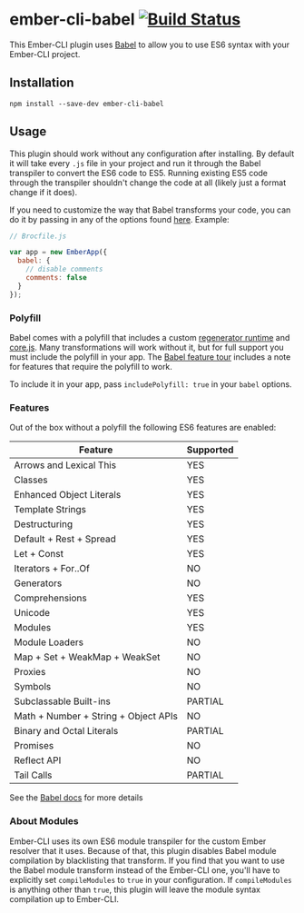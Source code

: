 # ember-cli-babel [![Build Status](https://travis-ci.org/babel/ember-cli-babel.svg?branch=master)](https://travis-ci.org/babel/ember-cli-babel)

This Ember-CLI plugin uses [Babel](https://babeljs.io/) to allow you to use ES6 syntax with your
Ember-CLI project.

## Installation

```
npm install --save-dev ember-cli-babel
```

## Usage

This plugin should work without any configuration after installing. By default it will take every `.js` file
in your project and run it through the Babel transpiler to convert the ES6 code to ES5. Running existing ES5 code
through the transpiler shouldn't change the code at all (likely just a format change if it does).

If you need to customize the way that Babel transforms your code, you can do it by passing in any of the options
found [here](https://github.com/babel/babel.github.io/blob/5.0.0/docs/usage/options.md). Example:

```js
// Brocfile.js

var app = new EmberApp({
  babel: {
    // disable comments
    comments: false
  }
});
```

### Polyfill

Babel comes with a polyfill that includes a custom [regenerator runtime](https://github.com/facebook/regenerator/blob/master/runtime.js)
and [core.js](https://github.com/zloirock/core-js). Many transformations will work without it, but for full support you
must include the polyfill in your app. The [Babel feature tour](https://babeljs.io/docs/tour/) includes a note for
features that require the polyfill to work.

To include it in your app, pass `includePolyfill: true` in your `babel` options.

### Features

Out of the box without a polyfill the following ES6 features are enabled:

| Feature  | Supported |
| ------------- | ------------- |
| Arrows and Lexical This | YES |
| Classes | YES |
| Enhanced Object Literals | YES |
| Template Strings | YES |
| Destructuring | YES |
| Default + Rest + Spread | YES |
| Let + Const | YES |
| Iterators + For..Of | NO |
| Generators | NO |
| Comprehensions | YES |
| Unicode | YES |
| Modules | YES |
| Module Loaders | NO |
| Map + Set + WeakMap + WeakSet | NO |
| Proxies | NO |
| Symbols | NO |
| Subclassable Built-ins | PARTIAL |
| Math + Number + String + Object APIs | NO |
| Binary and Octal Literals | PARTIAL |
| Promises | NO |
| Reflect API | NO |
| Tail Calls | PARTIAL |

See the [Babel docs](babeljs.io/docs/learn-es2015) for more details

### About Modules

Ember-CLI uses its own ES6 module transpiler for the custom Ember resolver that it uses. Because of that,
this plugin disables Babel module compilation by blacklisting that transform. If you find that you want to use
the Babel module transform instead of the Ember-CLI one, you'll have to explicitly set `compileModules` to `true`
in your configuration. If `compileModules` is anything other than `true`, this plugin will leave the module
syntax compilation up to Ember-CLI.
